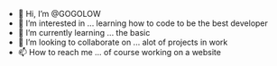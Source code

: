 - 👋 Hi, I’m @GOGOLOW
- 👀 I’m interested in ... learning how to code to be the best developer
- 🌱 I’m currently learning ... the basic 
- 💞️ I’m looking to collaborate on ... alot of projects in work
- 📫 How to reach me ... of course working on a website

<!---
GOGOLOW/GOGOLOW is a ✨ special ✨ repository because its `README.md` (this file) appears on your GitHub profile.
You can click the Preview link to take a look at your changes.
--->
